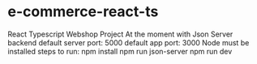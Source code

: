 # e-commerce-react-ts
React Typescript Webshop Project
At the moment with Json Server backend
default server port: 5000
default app port: 3000
Node must be installed
steps to run:
npm install
npm run json-server
npm run dev
